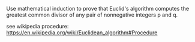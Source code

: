 Use mathematical induction to prove that Euclid's algorithm computes the greatest common divisor of any pair of nonnegative integers p and q.

see wikipedia procedure: https://en.wikipedia.org/wiki/Euclidean_algorithm#Procedure